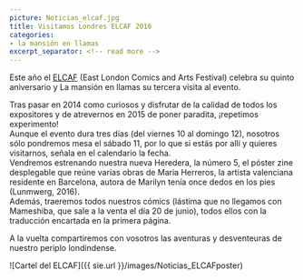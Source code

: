 ```yaml
---
picture: Noticias_elcaf.jpg
title: Visitamos Londres ELCAF 2016
categories:
- la mansión en llamas
excerpt_separator: <!-- read more -->
---
```


Este año el [ELCAF](http://www.elcaf.co.uk) (East London Comics and Arts Festival) celebra su quinto aniversario y La mansión en llamas su tercera visita al evento.
<!-- read more -->
Tras pasar en 2014 como curiosos y disfrutar de la calidad de todos los expositores y de atrevernos en 2015 de poner paradita, ¡repetimos experimento!<br>
Aunque el evento dura tres días (del viernes 10 al domingo 12), nosotros sólo pondremos mesa el sábado 11, por lo que si estás por allí y quieres visitarnos, señala en el calendario la fecha.<br>
Vendremos estrenando nuestra nueva Heredera, la número 5, el póster zine desplegable que reúne varias obras de Maria Herreros, la artista valenciana residente en Barcelona, autora de Marilyn tenía once dedos en los pies (Lunmwerg, 2016).<br>
Además, traeremos todos nuestros cómics (lástima que no llegamos con Mameshiba, que sale a la venta el día 20 de junio), todos ellos con la traducción encartada en la primera página.<br>

A la vuelta compartiremos con vosotros las aventuras y desventeuras de nuestro periplo londindense.<br>

![Cartel del ELCAF]({{ sie.url }}/images/Noticias_ELCAFposter)
